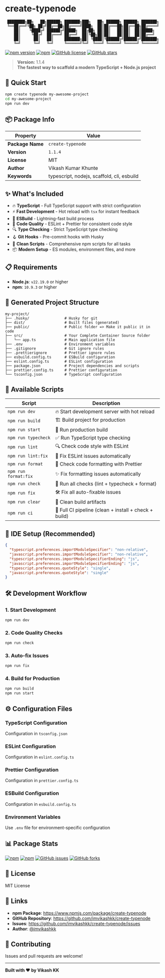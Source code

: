 # create-typenode

```
 ████████╗██╗   ██╗██████╗ ███████╗███╗   ██╗ ██████╗ ██████╗ ███████╗
 ╚══██╔══╝╚██╗ ██╔╝██╔══██╗██╔════╝████╗  ██║██╔═══██╗██╔══██╗██╔════╝
    ██║    ╚████╔╝ ██████╔╝█████╗  ██╔██╗ ██║██║   ██║██║  ██║█████╗
    ██║     ╚██╔╝  ██╔═══╝ ██╔══╝  ██║╚██╗██║██║   ██║██║  ██║██╔══╝
    ██║      ██║   ██║     ███████╗██║ ╚████║╚██████╔╝██████╔╝███████╗
    ╚═╝      ╚═╝   ╚═╝     ╚══════╝╚═╝  ╚═══╝ ╚═════╝ ╚═════╝ ╚══════╝
```

[![npm version](https://badge.fury.io/js/create-typenode.svg)](https://github.com/imvikashkk/create-typenode/blob/main/Readme.md)
[![npm](https://img.shields.io/npm/dt/create-typenode.svg)](https://www.npmjs.com/package/create-typenode)
[![GitHub license](https://img.shields.io/github/license/imvikashkk/create-typenode.svg)](https://github.com/imvikashkk/create-typenode/blob/main/LICENSE)
[![GitHub stars](https://img.shields.io/github/stars/imvikashkk/create-typenode.svg?style=social&label=Star&maxAge=2592000)](https://GitHub.com/imvikashkk/create-typenode/stargazers/)

> **Version:** 1.1.4  
> **The fastest way to scaffold a modern TypeScript + Node.js project**

## 🚀 Quick Start

```bash
npm create typenode my-awesome-project
cd my-awesome-project
npm run dev
```

## 📦 Package Info

| Property         | Value                                      |
| ---------------- | ------------------------------------------ |
| **Package Name** | `create-typenode`                          |
| **Version**      | `1.1.4`                                    |
| **License**      | MIT                                        |
| **Author**       | Vikash Kumar Khunte                        |
| **Keywords**     | typescript, nodejs, scaffold, cli, esbuild |

## ✨ What's Included

- 🔥 **TypeScript** - Full TypeScript support with strict configuration
- ⚡ **Fast Development** - Hot reload with `tsx` for instant feedback
- 🔧 **ESBuild** - Lightning-fast build process
- 📏 **Code Quality** - ESLint + Prettier for consistent code style
- 🔍 **Type Checking** - Strict TypeScript type checking
- 🪝 **Git Hooks** - Pre-commit hooks with Husky
- 🧹 **Clean Scripts** - Comprehensive npm scripts for all tasks
- 📦 **Modern Setup** - ES modules, environment files, and more

## 📋 Requirements

- **Node.js**: `v22.19.0` or higher
- **npm**: `10.9.3` or higher

## 📁 Generated Project Structure

```
my-project/
├── .husky/                # Husky for git
├── dist/                  # Built files (generated)
├── public/                # Public folder => Make it public it in code
├── src/                   # Your Complete Container Source folder
│   └── app.ts             # Main application file
├── .env                   # Environment variables
├── .gitignore             # Git ignore rules
├── .prettierignore        # Prettier ignore rules
├── esbuild.config.ts      # ESBuild configuration
├── eslint.config.ts       # ESLint configuration
├── package.json           # Project dependencies and scripts
├── prettier.config.ts     # Prettier configuration
└── tsconfig.json          # TypeScript configuration
```

## 🔧 Available Scripts

| Script               | Description                                           |
| -------------------- | ----------------------------------------------------- |
| `npm run dev`        | 🔥 Start development server with hot reload           |
| `npm run build`      | 🏗️ Build project for production                       |
| `npm run start`      | 🚀 Run production build                               |
| `npm run typecheck`  | ✅ Run TypeScript type checking                       |
| `npm run lint`       | 🔍 Check code style with ESLint                       |
| `npm run lint:fix`   | 🔧 Fix ESLint issues automatically                    |
| `npm run format`     | 🎨 Check code formatting with Prettier                |
| `npm run format:fix` | ✨ Fix formatting issues automatically                |
| `npm run check`      | 🧪 Run all checks (lint + typecheck + format)         |
| `npm run fix`        | 🛠️ Fix all auto-fixable issues                        |
| `npm run clear`      | 🧹 Clean build artifacts                              |
| `npm run ci`         | 🚦 Full CI pipeline (clean + install + check + build) |

## 🌟 IDE Setup (Recommended)

```json
{
  "typescript.preferences.importModuleSpecifier": "non-relative",
  "javascript.preferences.importModuleSpecifier": "non-relative",
  "typescript.preferences.importModuleSpecifierEnding": "js",
  "javascript.preferences.importModuleSpecifierEnding": "js",
  "typescript.preferences.quoteStyle": "single",
  "javascript.preferences.quoteStyle": "single"
}
```

## 🛠️ Development Workflow

### 1. Start Development

```bash
npm run dev
```

### 2. Code Quality Checks

```bash
npm run check
```

### 3. Auto-fix Issues

```bash
npm run fix
```

### 4. Build for Production

```bash
npm run build
npm run start
```

## ⚙️ Configuration Files

### TypeScript Configuration

Configuration in `tsconfig.json`

### ESLint Configuration

Configuration in `eslint.config.ts`

### Prettier Configuration

Configuration in `prettier.config.ts`

### ESBuild Configuration

Configuration in `esbuild.config.ts`

### Environment Variables

Use `.env` file for environment-specific configuration

## 📊 Package Stats

[![npm](https://img.shields.io/npm/v/create-typenode.svg)](https://www.npmjs.com/package/create-typenode)
[![npm](https://img.shields.io/npm/dm/create-typenode.svg)](https://www.npmjs.com/package/create-typenode)
[![GitHub issues](https://img.shields.io/github/issues/imvikashkk/create-typenode.svg)](https://github.com/imvikashkk/create-typenode/issues)
[![GitHub forks](https://img.shields.io/github/forks/imvikashkk/create-typenode.svg?style=social&label=Fork&maxAge=2592000)](https://GitHub.com/imvikashkk/create-typenode/network/)

## 📄 License

MIT License

## 🔗 Links

- **npm Package**: https://www.npmjs.com/package/create-typenode
- **GitHub Repository**: https://github.com/imvikashkk/create-typenode
- **Issues**: https://github.com/imvikashkk/create-typenode/issues
- **Author**: [@imvikashkk](https://github.com/imvikashkk)

## 🤝 Contributing

Issues and pull requests are welcome!

---

**Built with ❤️ by Vikash KK**

